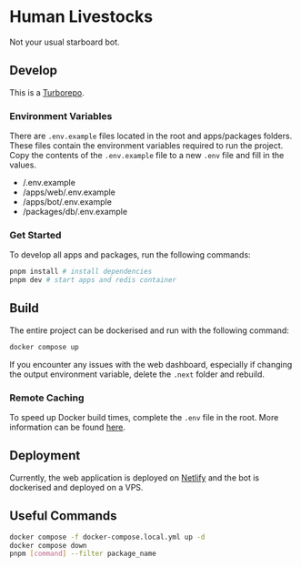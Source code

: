 # Human Livestocks

Not your usual starboard bot.

## Develop

This is a [Turborepo](https://turbo.build/repo).

### Environment Variables

There are `.env.example` files located in the root and apps/packages folders. These files contain the environment variables required to run the project. Copy the contents of the `.env.example` file to a new `.env` file and fill in the values.

- /.env.example
- /apps/web/.env.example
- /apps/bot/.env.example
- /packages/db/.env.example

### Get Started

To develop all apps and packages, run the following commands:

```bash
pnpm install # install dependencies
pnpm dev # start apps and redis container
```

## Build

The entire project can be dockerised and run with the following command:

```bash
docker compose up
```

If you encounter any issues with the web dashboard, especially if changing the output environment variable, delete the `.next` folder and rebuild.

### Remote Caching

To speed up Docker build times, complete the `.env` file in the root. More information can be found [here](https://turbo.build/repo/docs/handbook/deploying-with-docker#remote-caching).

## Deployment

Currently, the web application is deployed on [Netlify](https://www.netlify.com/) and the bot is dockerised and deployed on a VPS.

## Useful Commands

```bash
docker compose -f docker-compose.local.yml up -d
docker compose down
pnpm [command] --filter package_name
```
